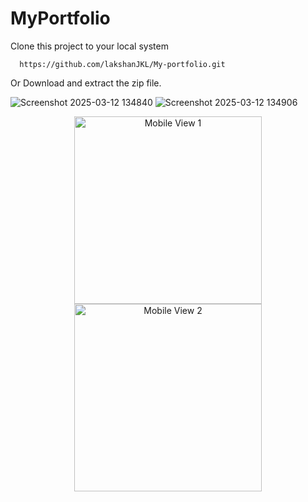 # MyPortfolio

Clone this project to your local system

      https://github.com/lakshanJKL/My-portfolio.git
   
Or Download and extract the zip file.



![Screenshot 2025-03-12 134840](https://github.com/user-attachments/assets/eab883a7-e69a-4e9d-8cac-938153c5bad2)
![Screenshot 2025-03-12 134906](https://github.com/user-attachments/assets/da61469a-64d0-45b8-babe-ddca4370f248)
</br>
<p align="center"> <img src="https://github.com/user-attachments/assets/a0cfa95c-4410-4669-9f21-a8c24e533f2c" alt="Mobile View 1" width="300"/> <img src="https://github.com/user-attachments/assets/19fd6c1c-9a1f-479d-b943-e0b7c6479db2" alt="Mobile View 2" width="300"/> </p>
